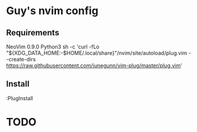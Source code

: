 # Guy's nvim config

## Requirements
NeoVim 0.9.0
Python3
sh -c 'curl -fLo "${XDG_DATA_HOME:-$HOME/.local/share}"/nvim/site/autoload/plug.vim --create-dirs \
       https://raw.githubusercontent.com/junegunn/vim-plug/master/plug.vim'

## Install
:PlugInstall

# TODO

